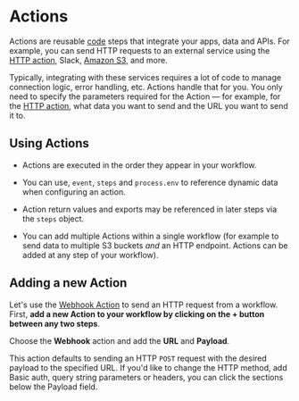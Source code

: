 # Actions

Actions are reusable [code](/workflows/steps/code/) steps that integrate your apps, data and APIs. For example, you can send HTTP requests to an external service using the [HTTP action](/destinations/http/), Slack, [Amazon S3](/destinations/s3/), and more.

Typically, integrating with these services requires a lot of code to manage connection logic, error handling, etc. Actions handle that for you. You only need to specify the parameters required for the Action — for example, for the [HTTP action](/destinations/http/), what data you want to send and the URL you want to send it to.

## Using Actions

- Actions are executed in the order they appear in your workflow.

- You can use, `event`, `steps` and `process.env` to reference dynamic data when configuring an action.

- Action return values and exports may be referenced in later steps via the `steps` object.

- You can add multiple Actions within a single workflow (for example to send data to multiple S3 buckets _and_ an HTTP endpoint. Actions can be added at any step of your workflow).

## Adding a new Action

Let's use the [Webhook Action](/destinations/http/) to send an HTTP request from a workflow. First, **add a new Action to your workflow by clicking on the + button between any two steps**.

Choose the **Webhook** action and add the **URL** and **Payload**.

This action defaults to sending an HTTP `POST` request with the desired payload to the specified URL. If you'd like to change the HTTP method, add Basic auth, query string parameters or headers, you can click the sections below the Payload field.

<Footer />
